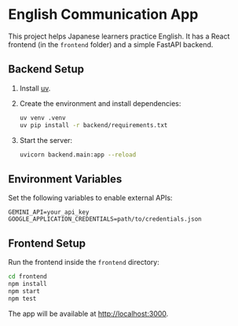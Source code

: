 # English Communication App

This project helps Japanese learners practice English.
It has a React frontend (in the `frontend` folder) and a simple FastAPI backend.

## Backend Setup

1. Install [uv](https://github.com/astral-sh/uv).
2. Create the environment and install dependencies:

   ```bash
   uv venv .venv
   uv pip install -r backend/requirements.txt
   ```

3. Start the server:

   ```bash
   uvicorn backend.main:app --reload
   ```

## Environment Variables

Set the following variables to enable external APIs:

```
GEMINI_API=your_api_key
GOOGLE_APPLICATION_CREDENTIALS=path/to/credentials.json
```

## Frontend Setup

Run the frontend inside the `frontend` directory:

```bash
cd frontend
npm install
npm start
npm test
```

The app will be available at <http://localhost:3000>.
